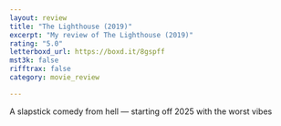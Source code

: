 ```yaml
---
layout: review
title: "The Lighthouse (2019)"
excerpt: "My review of The Lighthouse (2019)"
rating: "5.0"
letterboxd_url: https://boxd.it/8gspff
mst3k: false
rifftrax: false
category: movie_review

---
```


A slapstick comedy from hell — starting off 2025 with the worst vibes